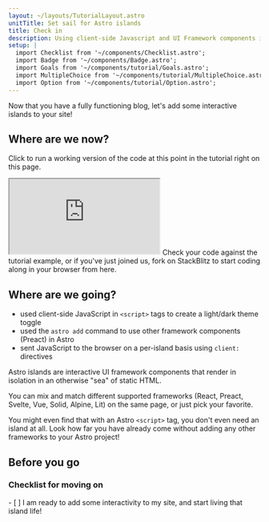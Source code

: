 ```yaml
---
layout: ~/layouts/TutorialLayout.astro
unitTitle: Set sail for Astro islands
title: Check in
description: Using client-side Javascript and UI Framework components in Astro to provide interactivity.
setup: |
  import Checklist from '~/components/Checklist.astro';
  import Badge from '~/components/Badge.astro';
  import Goals from '~/components/tutorial/Goals.astro';
  import MultipleChoice from '~/components/tutorial/MultipleChoice.astro';
  import Option from '~/components/tutorial/Option.astro';
---
```

Now that you have a fully functioning blog, let's add some interactive islands to your site!

## Where are we now?

Click to run a working version of the code at this point in the tutorial right on this page.

 <iframe src="https://stackblitz.com/edit/astro-tutorial-5?ctl=1&embed=1&file=src/pages/index.astro"></iframe>
 Check your code against the tutorial example, or if you've just joined us, fork on StackBlitz to start coding along in your browser from here.

## Where are we going?

<Goals>

  - used client-side JavaScript in `<script>` tags to create a light/dark theme toggle
  - used the `astro add` command to use other framework components (Preact) in Astro
  - sent JavaScript to the browser on a per-island basis using `client:` directives

</Goals>

Astro islands are interactive UI framework components that render in isolation in an otherwise "sea" of static HTML.

You can mix and match different supported frameworks (React, Preact, Svelte, Vue, Solid, Alpine, Lit) on the same page, or just pick your favorite. 

You might even find that with an Astro `<script>` tag, you don't even need an island at all. Look how far you have already come without adding any other frameworks to your Astro project!

## Before you go

### Checklist for moving on

<Checklist key ="interactivity">
- [ ] I am ready to add some interactivity to my site, and start living that island life!
</Checklist>
